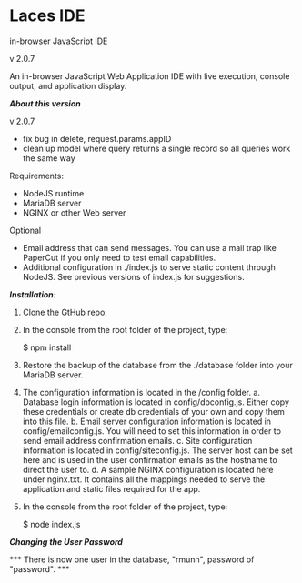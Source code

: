 # Laces IDE
in-browser JavaScript IDE


v 2.0.7

An in-browser JavaScript Web Application IDE with live execution, console output, and application display.


***About this version***

v 2.0.7

* fix bug  in delete, request.params.appID
* clean up model where query returns a single record so all queries work the same way

Requirements:

* NodeJS runtime
* MariaDB server
* NGINX or other Web server

Optional
* Email address that can send messages. You can use a mail trap like PaperCut if you only need to test email capabilities.
* Additional configuration in ./index.js to serve static content through NodeJS. See previous versions of index.js for suggestions.

***Installation:***

1. Clone the GtHub repo.

2. In the console from the root folder of the project, type:

    $ npm install

3. Restore the backup of the database from the ./database folder into your MariaDB server.

4. The configuration information is located in the /config folder.
    a. Database login information is located in config/dbconfig.js. Either copy these credentials or create db credentials of your own and copy them into this file.
    b. Email server configuration information is located in config/emailconfig.js. You will need to set this information in order to send email address confirmation emails.
    c. Site configuration information is located in config/siteconfig.js. The server host can be set here and is used in the user confirmation emails as the hostname to direct the user to.
	d. A sample NGINX configuration is located here under nginx.txt. It contains all the mappings needed to serve the application and static files required for the app.


5. In the console from the root folder of the project, type:

    $ node index.js

***Changing the User Password***


*** There is now one user in the database, "rmunn", password of "password". ***
